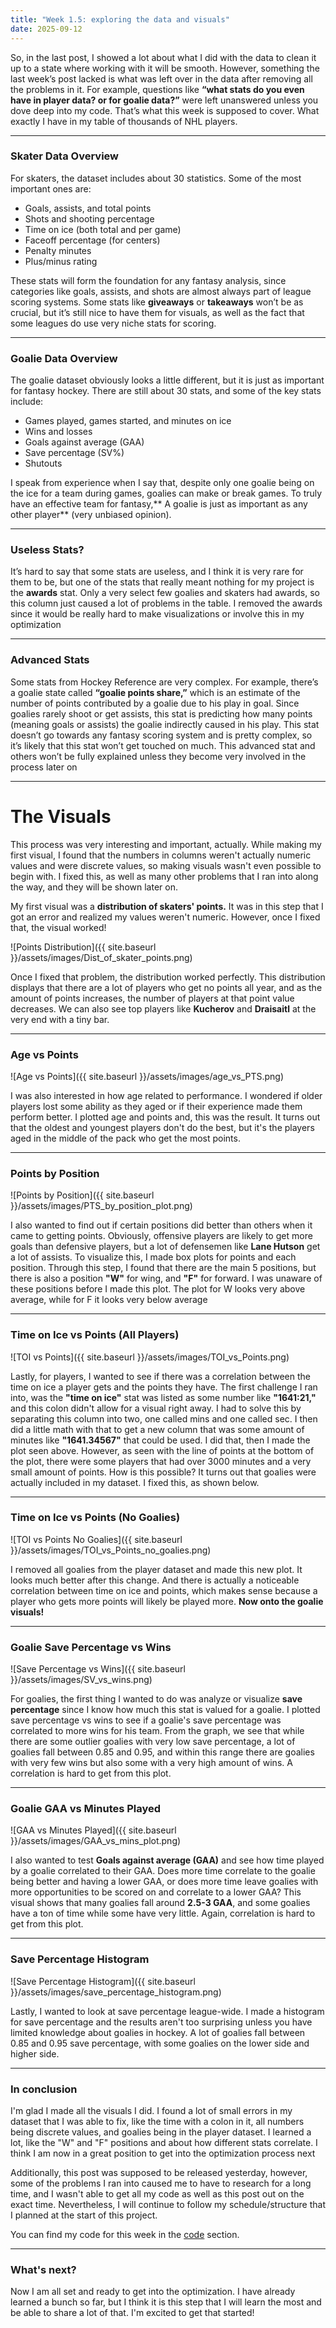 ```yaml
---
title: "Week 1.5: exploring the data and visuals"
date: 2025-09-12
---
```


So, in the last post, I showed a lot about what I did with the data to clean it up to a state where working with it will be smooth. However, something the last week’s post lacked is what was left over in the data after removing all the problems in it. For example, questions like **“what stats do you even have in player data? or for goalie data?”** were left unanswered unless you dove deep into my code. That’s what this week is supposed to cover. What exactly I have in my table of thousands of NHL players.

---

### Skater Data Overview
For skaters, the dataset includes about 30 statistics. Some of the most important ones are:  

- Goals, assists, and total points
- Shots and shooting percentage  
- Time on ice (both total and per game)  
- Faceoff percentage (for centers)  
- Penalty minutes  
- Plus/minus rating  

These stats will form the foundation for any fantasy analysis, since categories like goals, assists, and shots are almost always part of league scoring systems. Some stats like **giveaways** or **takeaways** won’t be as crucial, but it’s still nice to have them for visuals, as well as the fact that some leagues do use very niche stats for scoring.

---

### Goalie Data Overview
The goalie dataset obviously looks a little different, but it is just as important for fantasy hockey. There are still about 30 stats, and some of the key stats include:  

- Games played, games started, and minutes on ice  
- Wins and losses  
- Goals against average (GAA)  
- Save percentage (SV%)  
- Shutouts  

I speak from experience when I say that, despite only one goalie being on the ice for a team during games, goalies can make or break games. To truly have an effective team for fantasy,** A goalie is just as important as any other player** (very unbiased opinion).

---

### Useless Stats?
It’s hard to say that some stats are useless, and I think it is very rare for them to be, but one of the stats that really meant nothing for my project is the **awards** stat. Only a very select few goalies and skaters had awards, so this column just caused a lot of problems in the table. I removed the awards since it would be really hard to make visualizations or involve this in my optimization

---

### Advanced Stats
Some stats from Hockey Reference are very complex. For example, there’s a goalie state called **“goalie points share,”** which is an estimate of the number of points contributed by a goalie due to his play in goal. Since goalies rarely shoot or get assists, this stat is predicting how many points (meaning goals or assists) the goalie indirectly caused in his play. This stat doesn’t go towards any fantasy scoring system and is pretty complex, so it’s likely that this stat won’t get touched on much. This advanced stat and others won’t be fully explained unless they become very involved in the process later on

---

# The Visuals

This process was very interesting and important, actually. While making my first visual, I found that the numbers in columns weren't actually numeric values and were discrete values, so making visuals wasn't even possible to begin with. I fixed this, as well as many other problems that I ran into along the way, and they will be shown later on.

My first visual was a **distribution of skaters' points.** It was in this step that I got an error and realized my values weren't numeric. However, once I fixed that, the visual worked!

![Points Distribution]({{ site.baseurl }}/assets/images/Dist_of_skater_points.png)

Once I fixed that problem, the distribution worked perfectly. This distribution displays that there are a lot of players who get no points all year, and as the amount of points increases, the number of players at that point value decreases. We can also see top players like **Kucherov** and **Draisaitl** at the very end with a tiny bar.

---

### Age vs Points
![Age vs Points]({{ site.baseurl }}/assets/images/age_vs_PTS.png)

I was also interested in how age related to performance. I wondered if older players lost some ability as they aged or if their experience made them perform better. I plotted age and points and, this was the result. It turns out that the oldest and youngest players don't do the best, but it's the players aged in the middle of the pack who get the most points.

---

### Points by Position
![Points by Position]({{ site.baseurl }}/assets/images/PTS_by_position_plot.png)

I also wanted to find out if certain positions did better than others when it came to getting points. Obviously, offensive players are likely to get more goals than defensive players, but a lot of defensemen like **Lane Hutson** get a lot of assists. To visualize this, I made box plots for points and each position. Through this step, I found that there are the main 5 positions, but there is also a position **"W"** for wing, and **"F"** for forward. I was unaware of these positions before I made this plot. The plot for W looks very above average, while for F it looks very below average

---

### Time on Ice vs Points (All Players)
![TOI vs Points]({{ site.baseurl }}/assets/images/TOI_vs_Points.png)

Lastly, for players, I wanted to see if there was a correlation between the time on ice a player gets and the points they have. The first challenge I ran into, was the **"time on ice"** stat was listed as some number like **"1641:21,"** and this colon didn't allow for a visual right away. I had to solve this by separating this column into two, one called mins and one called sec. I then did a little math with that to get a new column that was some amount of minutes like **"1641.34567"** that could be used. I did that, then I made the plot seen above. However, as seen with the line of points at the bottom of the plot, there were some players that had over 3000 minutes and a very small amount of points. How is this possible? It turns out that goalies were actually included in my dataset. I fixed this, as shown below.

---

### Time on Ice vs Points (No Goalies)
![TOI vs Points No Goalies]({{ site.baseurl }}/assets/images/TOI_vs_Points_no_goalies.png)

I removed all goalies from the player dataset and made this new plot. It looks much better after this change. And there is actually a noticeable correlation between time on ice and points, which makes sense because a player who gets more points will likely be played more. **Now onto the goalie visuals!**

---

### Goalie Save Percentage vs Wins
![Save Percentage vs Wins]({{ site.baseurl }}/assets/images/SV_vs_wins.png)

For goalies, the first thing I wanted to do was analyze or visualize **save percentage** since I know how much this stat is valued for a goalie. I plotted save percentage vs wins to see if a goalie's save percentage was correlated to more wins for his team. From the graph, we see that while there are some outlier goalies with very low save percentage, a lot of goalies fall between 0.85 and 0.95, and within this range there are goalies with very few wins but also some with a very high amount of wins. A correlation is hard to get from this plot.

---

### Goalie GAA vs Minutes Played
![GAA vs Minutes Played]({{ site.baseurl }}/assets/images/GAA_vs_mins_plot.png)

I also wanted to test **Goals against average (GAA)** and see how time played by a goalie correlated to their GAA. Does more time correlate to the goalie being better and having a lower GAA, or does more time leave goalies with more opportunities to be scored on and correlate to a lower GAA? This visual shows that many goalies fall around **2.5-3 GAA**, and some goalies have a ton of time while some have very little. Again, correlation is hard to get from this plot.

---

### Save Percentage Histogram
![Save Percentage Histogram]({{ site.baseurl }}/assets/images/save_percentage_histogram.png)

Lastly, I wanted to look at save percentage league-wide. I made a histogram for save percentage and the results aren't too surprising unless you have limited knowledge about goalies in hockey. A lot of goalies fall between 0.85 and 0.95 save percentage, with some goalies on the lower side and higher side. 

---

### In conclusion

I'm glad I made all the visuals I did. I found a lot of small errors in my dataset that I was able to fix, like the time with a colon in it, all numbers being discrete values, and goalies being in the player dataset. I learned a lot, like the "W" and "F" positions and about how different stats correlate. I think I am now in a great position to get into the optimization process next

Additionally, this post was supposed to be released yesterday, however, some of the problems I ran into caused me to have to research for a long time, and I wasn't able to get all my code as well as this post out on the exact time. Nevertheless, I will continue to follow my schedule/structure that I planned at the start of this project.

You can find my code for this week in the [code](https://henrylange.github.io/fantasy-nhl-optimizer/code/) section.

---

### What's next?

Now I am all set and ready to get into the optimization. I have already learned a bunch so far, but I think it is this step that I will learn the most and be able to share a lot of that. I'm excited to get that started!
